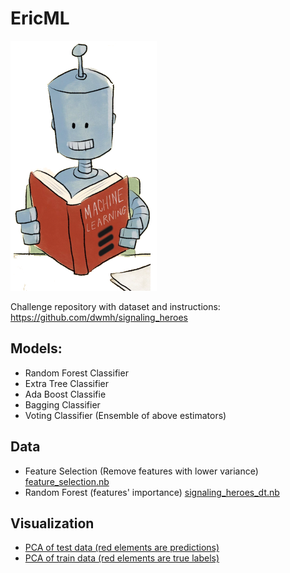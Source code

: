# EricML

![Eric Doing Machine Learning for Ericsson](eric.png)

Challenge repository with dataset and instructions: https://github.com/dwmh/signaling_heroes

## Models:

- Random Forest Classifier
- Extra Tree Classifier
- Ada Boost Classifie
- Bagging Classifier
- Voting Classifier (Ensemble of above estimators)

## Data

- Feature Selection (Remove features with lower variance) [feature_selection.nb]()
- Random Forest (features' importance) [signaling_heroes_dt.nb]()


## Visualization

- [PCA of test data (red elements are predictions)](pca_testdata.html)
- [PCA of train data (red elements are true labels)](pca_testdata.html)

